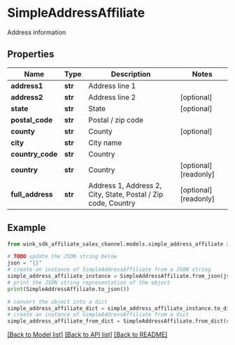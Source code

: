 # SimpleAddressAffiliate

Address information

## Properties

Name | Type | Description | Notes
------------ | ------------- | ------------- | -------------
**address1** | **str** | Address line 1 | 
**address2** | **str** | Address line 2 | [optional] 
**state** | **str** | State | [optional] 
**postal_code** | **str** | Postal / zip code | 
**county** | **str** | County | [optional] 
**city** | **str** | City name | 
**country_code** | **str** | Country | 
**country** | **str** | Country | [optional] [readonly] 
**full_address** | **str** | Address 1, Address 2, City, State, Postal / Zip code, Country | [optional] [readonly] 

## Example

```python
from wink_sdk_affiliate_sales_channel.models.simple_address_affiliate import SimpleAddressAffiliate

# TODO update the JSON string below
json = "{}"
# create an instance of SimpleAddressAffiliate from a JSON string
simple_address_affiliate_instance = SimpleAddressAffiliate.from_json(json)
# print the JSON string representation of the object
print(SimpleAddressAffiliate.to_json())

# convert the object into a dict
simple_address_affiliate_dict = simple_address_affiliate_instance.to_dict()
# create an instance of SimpleAddressAffiliate from a dict
simple_address_affiliate_from_dict = SimpleAddressAffiliate.from_dict(simple_address_affiliate_dict)
```
[[Back to Model list]](../README.md#documentation-for-models) [[Back to API list]](../README.md#documentation-for-api-endpoints) [[Back to README]](../README.md)


